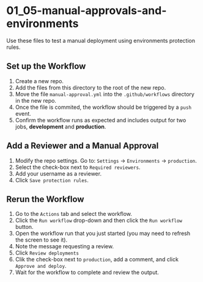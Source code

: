 # 01_05-manual-approvals-and-environments
Use these files to test a manual deployment using environments protection rules.

## Set up the Workflow
1. Create a new repo.
2. Add the files from this directory to the root of the new repo.
3. Move the file `manual-approval.yml` into the `.github/workflows` directory in the new repo.
4. Once the file is commited, the workflow should be triggered by a `push` event.
5. Confirm the workflow runs as expected and includes output for two jobs, **development** and **production**.

## Add a Reviewer and a Manual Approval
1. Modify the repo settings.  Go to: `Settings` -> `Environments` -> `production`.
1. Select the check-box next to `Required reviewers`.
1. Add your username as a reviewer.
1. Click `Save protection rules`.

## Rerun the Workflow
1. Go to the `Actions` tab and select the workflow.
1. Click the `Run workflow` drop-down and then click the `Run workflow` button.
1. Open the workflow run that you just started (you may need to refresh the screen to see it).
1. Note the message requesting a review.
1. Click `Review deployments`
1. Clik the check-box next to `production`, add a comment, and click `Approve and deploy`.
1. Wait for the workflow to complete and review the output.
